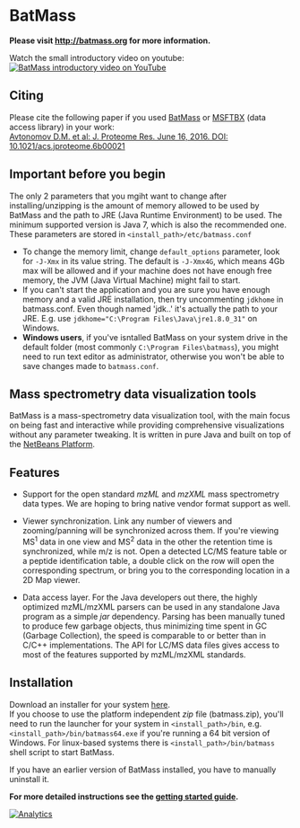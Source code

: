 # BatMass

**Please visit http://batmass.org for more information.**  

Watch the small introductory video on youtube:  
[![BatMass introductory video on YouTube](http://img.youtube.com/vi/EY9wvd6ckb0/1.jpg)](http://www.youtube.com/watch?v=EY9wvd6ckb0 "BatMass intro")

## Citing
Please cite the following paper if you used [BatMass](https://github.com/chhh/batmass) or [MSFTBX](https://github.com/chhh/msftbx) (data access library) in your work:  
[Avtonomov D.M. et al: J. Proteome Res. June 16, 2016. DOI: 10.1021/acs.jproteome.6b00021](https://dx.doi.org/10.1021/acs.jproteome.6b00021)

## Important before you begin
The only 2 parameters that you mgiht want to change after installing/unzipping is the amount of memory allowed to be used by BatMass and the path to JRE (Java Runtime Environment) to be used. The minimum supported version is Java 7, which is also the recommended one.<br/>
These parameters are stored in `<install_path>/etc/batmass.conf`<br/>
- To change the memory limit, change `default_options` parameter, look for `-J-Xmx` in its value string. The default is `-J-Xmx4G`, which means 4Gb max will be allowed and if your machine does not have enough free memory, the JVM (Java Virtual Machine) might fail to start.<br/>
- If you can't start the application and you are sure you have enough memory and a valid JRE installation, then try uncommenting `jdkhome` in batmass.conf. Even though named 'jdk..' it's actually the path to your JRE. E.g. use `jdkhome="C:\Program Files\Java\jre1.8.0_31"` on Windows.
- **Windows users**, if you've isntalled BatMass on your system drive in the default folder (most commonly `C:\Program Files\batmass`), you might need to run text editor as administrator, otherwise you won't be able to save changes made to `batmass.conf`.



## Mass spectrometry data visualization tools
BatMass is a mass-spectrometry data visualization tool, with the main focus on being fast and interactive while providing comprehensive visualizations without any parameter tweaking. It is written in pure Java and built on top of the [NetBeans Platform](https://netbeans.org/features/platform/all-docs.html).


## Features
- Support for the open standard _mzML_ and _mzXML_ mass spectrometry data types. We are hoping to bring native vendor format support as well.

- Viewer synchronization. Link any number of viewers and zooming/panning will be synchronized across them. If you're viewing MS<sup>1</sup> data in one view and MS<sup>2</sup> data in the other the retention time is synchronized, while m/z is not. Open a detected LC/MS feature table or a peptide identification table, a double click on the row will open the corresponding spectrum, or bring you to the corresponding location in a 2D Map viewer.

- Data access layer. For the Java developers out there, the highly optimized mzML/mzXML parsers can be used in any standalone Java program as a simple _jar_ dependency. Parsing has been manually tuned to produce few garbage objects, thus minimizing time spent in GC (Garbage Collection), the speed is comparable to or better than in C/C++ implementations. The API for LC/MS data files gives access to most of the features supported by mzML/mzXML standards.



## Installation
Download an installer for your system [here](https://github.com/chhh/batmass/releases/latest).  
If you choose to use the platform independent _zip_ file (batmass.zip), you'll need to run the launcher for your system in `<install_path>/bin`, e.g. `<install_path>/bin/batmass64.exe` if you're running a 64 bit version of Windows. For linux-based systems there is `<install_path>/bin/batmass` shell script to start BatMass.  

If you have an earlier version of BatMass installed, you have to manually uninstall it.  

**For more detailed instructions see the [getting started guide](http://www.batmass.org/getting-started/).**

[![Analytics](https://ga-beacon.appspot.com/UA-5572974-15/github/chhh/batmass/landing-page?pixel&useReferer)](https://github.com/igrigorik/ga-beacon)
